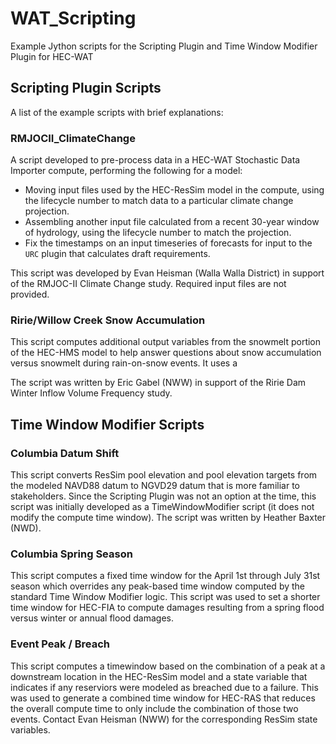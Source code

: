 # WAT_Scripting
Example Jython scripts for the Scripting Plugin and Time Window Modifier Plugin for HEC-WAT

## Scripting Plugin Scripts
A list of the example scripts with brief explanations:
### RMJOCII_ClimateChange
A script developed to pre-process data in a HEC-WAT Stochastic Data Importer compute, performing the following for a model:
 - Moving input files used by the HEC-ResSim model in the compute, using the lifecycle number to match data to a particular climate change projection.
 - Assembling another input file calculated from a recent 30-year window of hydrology, using the lifecycle number to match the projection.
 - Fix the timestamps on an input timeseries of forecasts for input to the `URC` plugin that calculates draft requirements.

 This script was developed by Evan Heisman (Walla Walla District) in support of the RMJOC-II Climate Change study.  Required input files are not provided.

### Ririe/Willow Creek Snow Accumulation
This script computes additional output variables from the snowmelt portion of the HEC-HMS model to help answer questions about snow accumulation versus snowmelt during rain-on-snow events.  It uses a 

The script was written by Eric Gabel (NWW) in support of the Ririe Dam Winter Inflow Volume Frequency study.

## Time Window Modifier Scripts

### Columbia Datum Shift
This script converts ResSim pool elevation and pool elevation targets from the modeled NAVD88 datum to NGVD29 datum that is more familiar to stakeholders.  Since the Scripting Plugin was not an option at the time, this script was initially developed as a TimeWindowModifier script (it does not modify the compute time window).  The script was written by Heather Baxter (NWD).

### Columbia Spring Season
This script computes a fixed time window for the April 1st through July 31st season which overrides any peak-based time window computed by the standard Time Window Modifier logic.  This script was used to set a shorter time window for HEC-FIA to compute damages resulting from a spring flood versus winter or annual flood damages.

### Event Peak / Breach
This script computes a timewindow based on the combination of a peak at a downstream location in the HEC-ResSim model and a state variable that indicates if any reserviors were modeled as breached due to a failure.  This was used to generate a combined time window for HEC-RAS that reduces the overall compute time to only include the combination of those two events.  Contact Evan Heisman (NWW) for the corresponding ResSim state variables.

